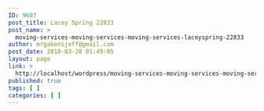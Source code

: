 ```yaml
---
ID: 9607
post_title: Lacey Spring 22833
post_name: >
  moving-services-moving-services-moving-services-laceyspring-22833
author: mrgabonijeff@gmail.com
post_date: 2018-03-28 01:49:05
layout: page
link: >
  http://localhost/wordpress/moving-services-moving-services-moving-services-laceyspring-22833/
published: true
tags: [ ]
categories: [ ]
---
```

